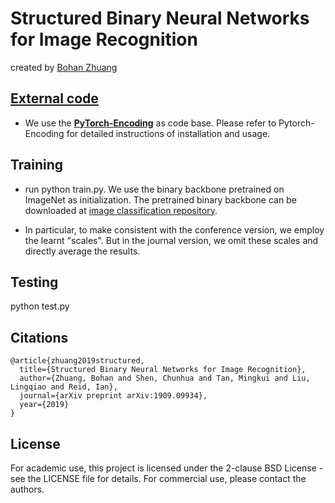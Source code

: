# Structured Binary Neural Networks for Image Recognition

created by [Bohan Zhuang](https://sites.google.com/view/bohanzhuang)

## [External code](http://hangzh.com/PyTorch-Encoding/)

- We use the [**PyTorch-Encoding**](http://hangzh.com/PyTorch-Encoding/) as code base. Please refer to Pytorch-Encoding for detailed instructions of installation and usage. 


## Training 

- run python train.py. We use the binary backbone pretrained on ImageNet as initialization. The pretrained binary backbone can be downloaded at [image classification repository](https://github.com/zhuangbohan/Group-Net-image-classification).


- In particular, to make consistent with the conference version, we employ the learnt "scales". But in the journal version, we omit these scales and directly average the results. 


## Testing
python test.py

## Citations

```
@article{zhuang2019structured,
  title={Structured Binary Neural Networks for Image Recognition},
  author={Zhuang, Bohan and Shen, Chunhua and Tan, Mingkui and Liu, Lingqiao and Reid, Ian},
  journal={arXiv preprint arXiv:1909.09934},
  year={2019}
}

```

## License

For academic use, this project is licensed under the 2-clause BSD License - see the LICENSE file for details. For commercial use, please contact the authors. 
